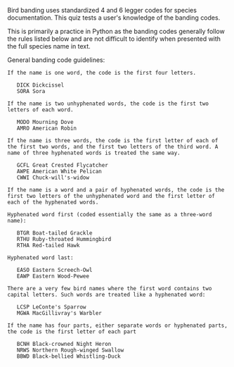 Bird banding uses standardized 4 and 6 legger codes for species documentation. This quiz tests a user's knowledge of the banding codes.

This is primarily a practice in Python as the banding codes generally follow the rules listed below and are not difficult to identify when presented with the full species name in text.

General banding code guidelines:

    If the name is one word, the code is the first four letters.

       DICK Dickcissel
       SORA Sora

    If the name is two unhyphenated words, the code is the first two letters of each word.

       MODO Mourning Dove
       AMRO American Robin

    If the name is three words, the code is the first letter of each of the first two words, and the first two letters of the third word. A name of three hyphenated words is treated the same way.

       GCFL Great Crested Flycatcher
       AWPE American White Pelican
       CWWI Chuck-will's-widow

    If the name is a word and a pair of hyphenated words, the code is the first two letters of the unhyphenated word and the first letter of each of the hyphenated words.

    Hyphenated word first (coded essentially the same as a three-word name):

       BTGR Boat-tailed Grackle
       RTHU Ruby-throated Hummingbird
       RTHA Red-tailed Hawk

    Hyphenated word last:

       EASO Eastern Screech-Owl
       EAWP Eastern Wood-Pewee

    There are a very few bird names where the first word contains two capital letters. Such words are treated like a hyphenated word:

       LCSP LeConte's Sparrow
       MGWA MacGillivray's Warbler

    If the name has four parts, either separate words or hyphenated parts, the code is the first letter of each part

       BCNH Black-crowned Night Heron
       NRWS Northern Rough-winged Swallow
       BBWD Black-bellied Whistling-Duck

